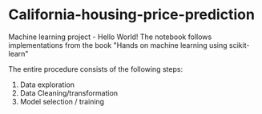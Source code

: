 # California-housing-price-prediction
Machine learning project - Hello World!
The notebook follows implementations from the book "Hands on machine learning using scikit-learn"

The entire procedure consists of the following steps:

1) Data exploration
2) Data Cleaning/transformation
3) Model selection / training
